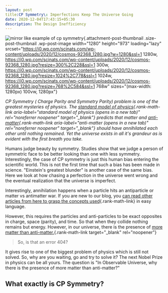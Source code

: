 ```yaml
---
layout: post
title:CP Symmetry\: Imperfections Keep The Universe Going  
date: 2020-12-04T17:43:15+05:30
description: The Design Inefficiency
---
```


![mirror like example of cp
symmetry](https://scinats.com/wp-content/uploads/2020/12/cosmos-92368_1280.jpg){.attachment-post-thumbnail
.size-post-thumbnail .wp-post-image width="1280" height="973"
loading="lazy"
srcset="https://i0.wp.com/scinats.com/wp-content/uploads/2020/12/cosmos-92368_1280.jpg?w=1280&ssl=1 1280w, https://i0.wp.com/scinats.com/wp-content/uploads/2020/12/cosmos-92368_1280.jpg?resize=300%2C228&ssl=1 300w, https://i0.wp.com/scinats.com/wp-content/uploads/2020/12/cosmos-92368_1280.jpg?resize=1024%2C778&ssl=1 1024w, https://i0.wp.com/scinats.com/wp-content/uploads/2020/12/cosmos-92368_1280.jpg?resize=768%2C584&ssl=1 768w"
sizes="(max-width: 1280px) 100vw, 1280px"}

*CP Symmetry ( Charge Parity and Symmetry Parity) problem is one of the
greatest mysteries of physics. The [standard model of
physics](https://www.symmetrymagazine.org/article/july-2015/standard-model){.rank-math-link
aria-label="standard model of physics (opens in a new tab)"
rel="noreferrer noopener" target="_blank"} predicts that matter and
[anti-matter](https://scinats.com/index.php/2020/09/19/about-antimatter/){.rank-math-link
aria-label="anti-matter (opens in a new tab)" rel="noreferrer noopener"
target="_blank"} should have annihilated each other until nothing
remained. Yet the universe exists in all it's grandeur as is evident
with the first breath you take.*

Humans judge beauty by symmetry. Studies show that we judge a person of
symmetric face to be better looking than one with less symmetry.
Interestingly, the case of CP symmetry is just this human bias entering
the scientific world. This is not the first time that such a bias has
been made in science. "Einstein's greatest blunder" is another case of
the same bias. Here we look at how chasing a perfection in the universe
went wrong and the eventual realization that the universe is imperfect.

Interestingly, annihilation happens when a particle hits an antiparticle
or matter vs antimatter war. If you are new to our blog, you [can read
other articles from here to grasp the concepts
used](https://scinats.com/author/prabin/){.rank-math-link} in easy
language.

However, this requires the particles and anti-particles to be exact
opposites in charge, space (parity), and time. So that when they collide
nothing remains but energy. However, in our universe, there is the
presence of [more matter than
anti-matter.](https://www.scientificamerican.com/article/why-is-there-more-matter-than-antimatter/){.rank-math-link
target="_blank" rel="noopener"}


> So, is that an error 404?

It gives rise to one of the biggest problem of physics which is still
not solved. So, why are you waiting, go and try to solve it? The next
Nobel Prize in physics can be all yours. The question is "In Observable
Universe, why there is the presence of more matter than anti-matter?"

## What exactly is CP Symmetry?
